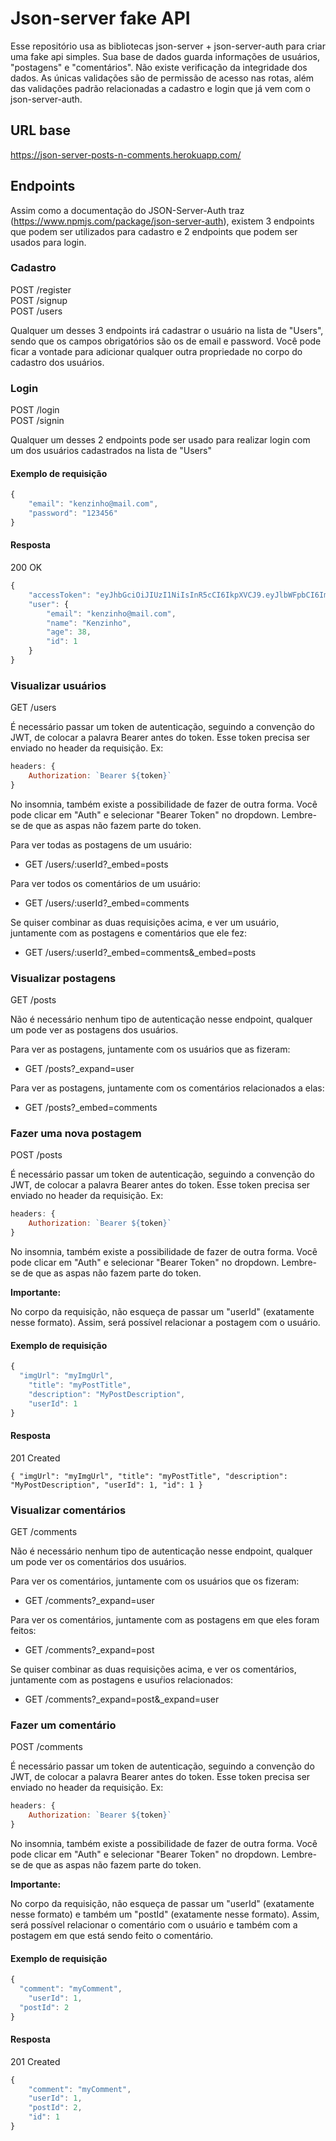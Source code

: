 # Json-server fake API

Esse repositório usa as bibliotecas json-server + json-server-auth para criar uma fake api simples.
Sua base de dados guarda informações de usuários, "postagens" e "comentários". Não existe verificação da integridade dos dados. As únicas validações são de permissão de acesso nas rotas, além das validações padrão relacionadas a cadastro e login que já vem com o json-server-auth.


## URL base

https://json-server-posts-n-comments.herokuapp.com/

## Endpoints

Assim como a documentação do JSON-Server-Auth traz (https://www.npmjs.com/package/json-server-auth), existem 3 endpoints que podem ser utilizados para cadastro e 2 endpoints que podem ser usados para login.

### Cadastro

POST /register <br/>
POST /signup <br/>
POST /users

Qualquer um desses 3 endpoints irá cadastrar o usuário na lista de "Users", sendo que os campos obrigatórios são os de email e password.
Você pode ficar a vontade para adicionar qualquer outra propriedade no corpo do cadastro dos usuários.


### Login

POST /login <br/>
POST /signin

Qualquer um desses 2 endpoints pode ser usado para realizar login com um dos usuários cadastrados na lista de "Users"

#### Exemplo de requisição

```javascript
{
	"email": "kenzinho@mail.com",
	"password": "123456"
}
```

#### Resposta

200 OK

```javascript
{
	"accessToken": "eyJhbGciOiJIUzI1NiIsInR5cCI6IkpXVCJ9.eyJlbWFpbCI6ImtlbnppbmhvQG1haWwuY29tIiwiaWF0IjoxNjQ2ODQ0NTU4LCJleHAiOjE2NDY4NDgxNTgsInN1YiI6IjEifQ.lNVy5n2FWF-ZN9h6zI4BZtZztbZ85MBapM8X9ItTU5c",
	"user": {
		"email": "kenzinho@mail.com",
		"name": "Kenzinho",
		"age": 38,
		"id": 1
	}
}
```

### Visualizar usuários

GET /users

É necessário passar um token de autenticação, seguindo a convenção do JWT, de colocar a palavra Bearer antes do token. Esse token precisa ser enviado no header da requisição. Ex:

```javascript
headers: {
	Authorization: `Bearer ${token}`
}
```

No insomnia, também existe a possibilidade de fazer de outra forma. Você pode clicar em "Auth" e selecionar "Bearer Token" no dropdown. Lembre-se de que as aspas não fazem parte do token.

Para ver todas as postagens de um usuário:

- GET /users/:userId?_embed=posts

Para ver todos os comentários de um usuário:

- GET /users/:userId?_embed=comments

Se quiser combinar as duas requisições acima, e ver um usuário, juntamente com as postagens e comentários que ele fez:

- GET /users/:userId?_embed=comments&_embed=posts


### Visualizar postagens

GET /posts

Não é necessário nenhum tipo de autenticação nesse endpoint, qualquer um pode ver as postagens dos usuários.

Para ver as postagens, juntamente com os usuários que as fizeram:

- GET /posts?_expand=user

Para ver as postagens, juntamente com os comentários relacionados a elas:

- GET /posts?_embed=comments



### Fazer uma nova postagem

POST /posts

É necessário passar um token de autenticação, seguindo a convenção do JWT, de colocar a palavra Bearer antes do token. Esse token precisa ser enviado no header da requisição. Ex:

```javascript
headers: {
	Authorization: `Bearer ${token}`
}
```

No insomnia, também existe a possibilidade de fazer de outra forma. Você pode clicar em "Auth" e selecionar "Bearer Token" no dropdown. Lembre-se de que as aspas não fazem parte do token.

**Importante:**

No corpo da requisição, não esqueça de passar um "userId" (exatamente nesse formato). Assim, será possível relacionar a postagem com o usuário.


#### Exemplo de requisição

```javascript
{
  "imgUrl": "myImgUrl",
	"title": "myPostTitle",
	"description": "MyPostDescription",
	"userId": 1
}
```


#### Resposta

201 Created

`
{
  "imgUrl": "myImgUrl",
	"title": "myPostTitle",
	"description": "MyPostDescription",
	"userId": 1,
  "id": 1
}
`

### Visualizar comentários

GET /comments

Não é necessário nenhum tipo de autenticação nesse endpoint, qualquer um pode ver os comentários dos usuários.

Para ver os comentários, juntamente com os usuários que os fizeram:

- GET /comments?_expand=user

Para ver os comentários, juntamente com as postagens em que eles foram feitos:

- GET /comments?_expand=post

Se quiser combinar as duas requisições acima, e ver os comentários, juntamente com as postagens e usuŕios relacionados:

- GET /comments?_expand=post&_expand=user


### Fazer um comentário

POST /comments

É necessário passar um token de autenticação, seguindo a convenção do JWT, de colocar a palavra Bearer antes do token. Esse token precisa ser enviado no header da requisição. Ex:

```javascript
headers: {
	Authorization: `Bearer ${token}`
}
```

No insomnia, também existe a possibilidade de fazer de outra forma. Você pode clicar em "Auth" e selecionar "Bearer Token" no dropdown. Lembre-se de que as aspas não fazem parte do token.

**Importante:**

No corpo da requisição, não esqueça de passar um "userId" (exatamente nesse formato) e também um "postId" (exatamente nesse formato). Assim, será possível relacionar o comentário com o usuário e também com a postagem em que está sendo feito o comentário.


#### Exemplo de requisição

```javascript
{
  "comment": "myComment",
	"userId": 1,
  "postId": 2
}
```


#### Resposta

201 Created

```javascript
{
	"comment": "myComment",
	"userId": 1,
	"postId": 2,
	"id": 1
}
```
